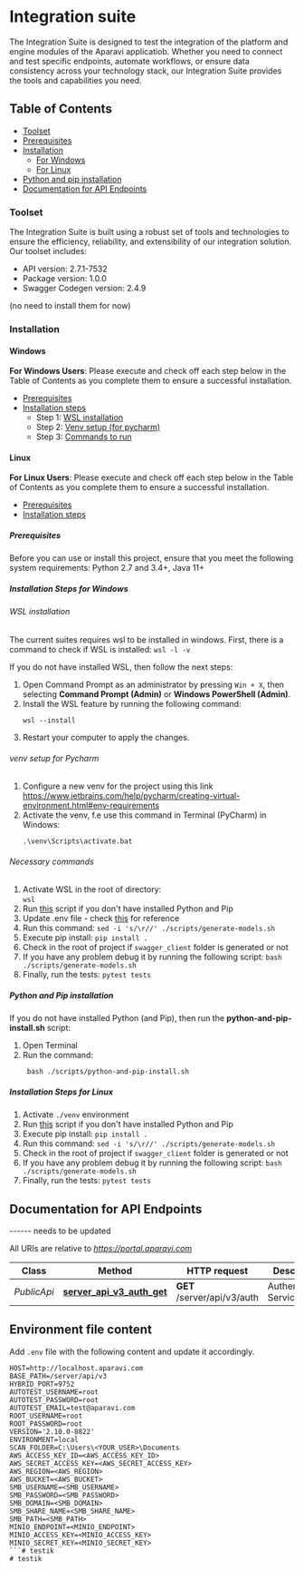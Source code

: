# Integration suite
The Integration Suite is designed to test the integration of the platform and engine modules of the Aparavi applicatiob. Whether you need to connect and test specific endpoints, automate workflows, or ensure data consistency across your technology stack, our Integration Suite provides the tools and capabilities you need.

## Table of Contents

- [Toolset](#toolset)
- [Prerequisites](#prerequisites)
- [Installation](#installation)
  - [For Windows](#windows)
  - [For Linux](#linux)
- [Python and pip installation](#python-and-pip-installation)
- [Documentation for API Endpoints](#documentation-for-api-endpoints)

### Toolset
The Integration Suite is built using a robust set of tools and technologies to ensure the efficiency, reliability, and extensibility of our integration solution. Our toolset includes:
- API version: 2.7.1-7532
- Package version: 1.0.0
- Swagger Codegen version: 2.4.9

(no need to install them for now)

### Installation

#### Windows
**For Windows Users**: Please execute and check off each step below in the Table of Contents as you complete them to ensure a successful installation.
- [Prerequisites](#prerequisites)
- [Installation steps](#installation-steps-for-windows)
    - Step 1: [WSL installation](#wsl-installation)
    - Step 2: [Venv setup (for pycharm)](#venv-setup-for-pycharm)
    - Step 3: [Commands to run](#necessary-commands)

#### Linux
**For Linux Users**: Please execute and check off each step below in the Table of Contents as you complete them to ensure a successful installation.
- [Prerequisites](#prerequisites)
- [Installation steps](#installation-steps-for-linux)

##### Prerequisites
Before you can use or install this project, ensure that you meet the following system requirements:
Python 2.7 and 3.4+, Java 11+

##### Installation Steps for Windows

###### WSL installation
The current suites requires wsl to be installed in windows.
First, there is a command to check if WSL is installed:
    ```
    wsl -l -v
    ```

If you do not have installed WSL, then follow the next steps:
1. Open Command Prompt as an administrator by pressing `Win + X`, then selecting **Command Prompt (Admin)** or **Windows PowerShell (Admin)**.
2. Install the WSL feature by running the following command:
   ```
   wsl --install
   ```
3. Restart your computer to apply the changes.

###### venv setup for Pycharm
1. Configure a new venv for the project using this link https://www.jetbrains.com/help/pycharm/creating-virtual-environment.html#env-requirements
2. Activate the venv, f.e use this command in Terminal (PyCharm) in Windows:
   ```
   .\venv\Scripts\activate.bat 
   ```

###### Necessary commands
1. Activate WSL in the root of directory:     
````wsl````
2. Run [this](#python-and-pip-installation) script if you don't have installed Python and Pip
3. Update .env file - check [this](#environment-file-content) for reference
4. Run this command: `sed -i 's/\r//' ./scripts/generate-models.sh`
5. Execute pip install:  `pip install .`
6. Check in the root of project if `swagger_client` folder is generated or not
7. If you have any problem debug it by running the following script: `bash ./scripts/generate-models.sh`
8. Finally, run the tests: ```pytest tests```
   
##### Python and Pip installation
If you do not have installed Python (and Pip), then run the **python-and-pip-install.sh** script:
1. Open Terminal
2. Run the command:
   ```
    bash ./scripts/python-and-pip-install.sh
   ```
   
##### Installation Steps for Linux
1. Activate `./venv` environment
2. Run [this](#python-and-pip-installation) script if you don't have installed Python and Pip
3. Execute pip install:  `pip install .`
4. Run this command: `sed -i 's/\r//' ./scripts/generate-models.sh`
5. Check in the root of project if `swagger_client` folder is generated or not
6. If you have any problem debug it by running the following script: `bash ./scripts/generate-models.sh`
7. Finally, run the tests: ```pytest tests```

## Documentation for API Endpoints

------ needs to be updated

All URIs are relative to *https://portal.aparavi.com*

Class | Method | HTTP request | Description
------------ | ------------- | ------------- | -------------
*PublicApi* | [**server_api_v3_auth_get**](docs/PublicApi.md#server_api_v3_auth_get) | **GET** /server/api/v3/auth | Authentication Services

## Environment file content
Add `.env` file with the following content and update it accordingly.
```
HOST=http://localhost.aparavi.com
BASE_PATH=/server/api/v3
HYBRID_PORT=9752
AUTOTEST_USERNAME=root
AUTOTEST_PASSWORD=root
AUTOTEST_EMAIL=test@aparavi.com
ROOT_USERNAME=root
ROOT_PASSWORD=root
VERSION='2.10.0-8822'
ENVIRONMENT=local
SCAN_FOLDER=C:\Users\<YOUR_USER>\Documents
AWS_ACCESS_KEY_ID=<AWS_ACCESS_KEY_ID>
AWS_SECRET_ACCESS_KEY=<AWS_SECRET_ACCESS_KEY>
AWS_REGION=<AWS_REGION>
AWS_BUCKET=<AWS_BUCKET>
SMB_USERNAME=<SMB_USERNAME>
SMB_PASSWORD=<SMB_PASSWORD>
SMB_DOMAIN=<SMB_DOMAIN>
SMB_SHARE_NAME=<SMB_SHARE_NAME>
SMB_PATH=<SMB_PATH>
MINIO_ENDPOINT=<MINIO_ENDPOINT>
MINIO_ACCESS_KEY=<MINIO_ACCESS_KEY>
MINIO_SECRET_KEY=<MINIO_SECRET_KEY>
```# testik
# testik
